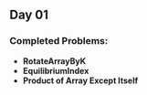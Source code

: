 
## Day 01

### Completed Problems:

 - **RotateArrayByK**
 - **EquilibriumIndex**
 - **Product of Array Except Itself**

